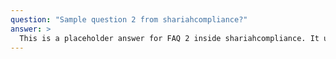 ```yaml
---
question: "Sample question 2 from shariahcompliance?"
answer: >
  This is a placeholder answer for FAQ 2 inside shariahcompliance. It uses proper YAML block formatting to avoid any parsing issues.
---
```

